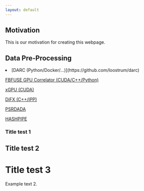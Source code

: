 ```yaml
---
layout: default
---
```


## Motivation

This is our motivation for creating this webpage.

## Data Pre-Processing

<li> [DARC (Python/Docker/...)](https://github.com/loostrum/darc) </li>

[FBFUSE GPU Correlator (CUDA/C++/Python)](https://github.com/ewanbarr/psrdada_cpp)

[xGPU (CUDA)](https://github.com/GPU-correlators/xGPU)

[DiFX (C++/IPP)](https://www.atnf.csiro.au/vlbi/dokuwiki/doku.php/difx/documentation)

[PSRDADA](http://psrdada.sourceforge.net)

[HASHPIPE](https://casper.ssl.berkeley.edu/wiki/HASHPIPE)

### Title test 1

## Title test 2

# Title test 3

Example text 2.
